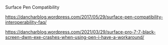 Surface Pen Compatibility

https://dancharblog.wordpress.com/2017/05/29/surface-pen-compatibility-interoperability-faq/

https://dancharblog.wordpress.com/2021/03/29/surface-pro-7-7-black-screen-dwm-exe-crashes-when-using-pen-i-have-a-workaround/

